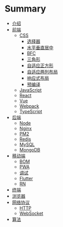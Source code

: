 # Summary
* [介绍](README.md)
* [前端]()
  * [CSS]()
    * [选择器](./frontend/css/select/README.md)
    * [水平垂直居中](./frontend/css/center/README.md)
    * [BFC](./frontend/css/bfc/README.md)
    * [三角形](./frontend/css/triangle/README.md)
    * [自适应正方形](./frontend/css/adaptive-square/README.md)
    * [自适应两列布局](./frontend/css/adaptive-two-columns/README.md)
    * [响应式布局](./frontend/css/responsive-layout/README.md)
    * [预编译](./frontend/css/precompiled/README.md)
  * [JavaScript]()
  * [React]()
  * [Vue]()
  * [Webpack]()
  * [TypeScript]()
* [后端]()
  * [Node]()
  * [Nginx]()
  * [PM2]()
  * [Redis]()
  * [MySQL]()
  * [MongoDB]()
* [移动端]()
  * [BOM]()
  * [PWA]()
  * [调试]()
  * [Flutter]()
  * [RN]()
* [终端]()
* [浏览器]()
* [网络协议]()
  * [HTTP]()
  * [WebSocket]()
* [算法]()
